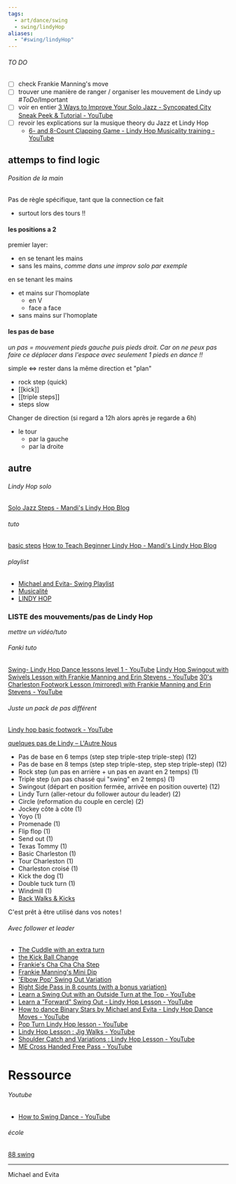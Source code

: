 ```yaml
---
tags:
  - art/dance/swing
  - swing/lindyHop
aliases:
  - "#swing/lindyHop"
---
```


###### TO DO
- [ ] check Frankie Manning's move 
- [ ] trouver une manière de ranger / organiser les mouvement de Lindy up #_ToDo_/Important 
- [ ] voir en entier [3 Ways to Improve Your Solo Jazz - Syncopated City Sneak Peek & Tutorial - YouTube](https://www.youtube.com/watch?v=gfCDGBWLQkM&list=PLhnsnXq-Id26SiTnwqghbs1b7W5Vqw7WN&index=12)
- [ ] revoir les explications sur la musique theory du Jazz et Lindy Hop
	- [6- and 8-Count Clapping Game - Lindy Hop Musicality training - YouTube](https://www.youtube.com/watch?v=Ll1fCypqfKk&list=PLhnsnXq-Id26SiTnwqghbs1b7W5Vqw7WN&index=38)



## attemps to find logic

###### Position de la main
Pas de règle spécifique, tant que la connection ce fait 
- surtout lors des tours !!

#### les positions a 2
premier layer:
 - en se tenant les mains
 - sans les mains, *comme dans une improv solo par exemple*


en se tenant les mains
- et mains sur l'homoplate
	- en V 
	- face a face
- sans mains sur l'homoplate


#### les pas de base
*un pas = mouvement pieds gauche puis pieds droit. Car on ne peux pas faire ce déplacer dans l'espace avec seulement 1 pieds en dance !!*

simple <=> rester dans la même direction et "plan"
- rock step (quick)
- [[kick]]
- [[triple steps]]
- steps slow


Changer de direction (si regard a 12h alors après je regarde a 6h)
- le tour
	- par la gauche 
	- par la droite






## autre
###### Lindy Hop solo
[Solo Jazz Steps - Mandi's Lindy Hop Blog](https://dance.mandigould.com/solo-jazz-steps/)

###### tuto
[basic steps](https://www.youtube.com/watch?v=XRmwURoKFrQ&t=596s)
[How to Teach Beginner Lindy Hop - Mandi's Lindy Hop Blog](https://dance.mandigould.com/teach-beginner-lindy-hop/)

###### playlist
- [Michael and Evita- Swing Playlist](https://www.youtube.com/watch?v=NGvfA0dklFA&list=PLhnsnXq-Id26SiTnwqghbs1b7W5Vqw7WN)
- [Musicalité ](https://www.youtube.com/watch?v=J8WvSflx6R4&list=PL66IYDLHaaI8xuMY1gDy8X0u4D9kih4TO)
- [LINDY HOP ](https://www.youtube.com/watch?v=6KJetL_WUxY&list=PL66IYDLHaaI8c3xhZLDXV4XsdVmSENKF4)


### LISTE des mouvements/pas de Lindy Hop

*mettre un vidéo/tuto*

###### Fanki tuto
[Swing- Lindy Hop Dance lessons level 1 - YouTube](https://www.youtube.com/watch?v=um0VleA8jRE)
[Lindy Hop Swingout with Swivels Lesson with Frankie Manning and Erin Stevens - YouTube](https://www.youtube.com/watch?v=LEmIgdYzy1o)
[30's Charleston Footwork Lesson (mirrored) with Frankie Manning and Erin Stevens - YouTube](https://www.youtube.com/watch?v=JOO6nPbKev4)

###### Juste un pack de pas différent 
[Lindy hop basic footwork - YouTube](https://www.youtube.com/watch?v=VjAoG3fgjkc)



[quelques pas de Lindy – L'Autre Nous](https://lautrenous-danse.net/2015/07/29/memento-lindy/)
- Pas de base en 6 temps (step step triple-step triple-step) (12)
- Pas de base en 8 temps (step step triple-step, step step triple-step) (12)
- Rock step (un pas en arrière + un pas en avant en 2 temps) (1)
- Triple step (un pas chassé qui "swing" en 2 temps) (1)
- Swingout (départ en position fermée, arrivée en position ouverte) (12)
- Lindy Turn (aller-retour du follower autour du leader) (2)
- Circle (reformation du couple en cercle) (2)
- Jockey côte à côte (1)
- Yoyo (1)
- Promenade (1)
- Flip flop (1)
- Send out (1)
- Texas Tommy (1)
- Basic Charleston (1)
- Tour Charleston (1)
- Charleston croisé (1)
- Kick the dog (1)
- Double tuck turn (1)
- Windmill (1)
- [Back Walks & Kicks](https://www.youtube.com/watch?v=gGcM2tSvZTA)

C'est prêt à être utilisé dans vos notes !

###### Avec follower et leader
- [The Cuddle with an extra turn](https://www.youtube.com/watch?v=NGvfA0dklFA&list=PLhnsnXq-Id26SiTnwqghbs1b7W5Vqw7WN)
- [the Kick Ball Change](https://youtube.com/watch?v=VSXEyMuVyZE&list=PLhnsnXq-Id26SiTnwqghbs1b7W5Vqw7WN&index=2)
- [Frankie's Cha Cha Cha Step](https://www.youtube.com/watch?v=9qYdUtBT-Gk&list=PLhnsnXq-Id26SiTnwqghbs1b7W5Vqw7WN&index=3)
- [Frankie Manning's Mini Dip](https://www.youtube.com/watch?v=UDGwdk7ZEj4&list=PLhnsnXq-Id26SiTnwqghbs1b7W5Vqw7WN&index=5)
- ['Elbow Pop' Swing Out Variation](https://www.youtube.com/watch?v=b_pAgLVyOyo&list=PLhnsnXq-Id26SiTnwqghbs1b7W5Vqw7WN&index=8)
- [Right Side Pass in 8 counts (with a bonus variation)](https://www.youtube.com/watch?v=9M8ygWD35FI&list=PLhnsnXq-Id26SiTnwqghbs1b7W5Vqw7WN&index=10)
- [Learn a Swing Out with an Outside Turn at the Top - YouTube](https://www.youtube.com/watch?v=GrCAQy4irMM&list=PLhnsnXq-Id26SiTnwqghbs1b7W5Vqw7WN&index=13)
- [Learn a "Forward" Swing Out - Lindy Hop Lesson - YouTube](https://www.youtube.com/watch?v=9LLXqnjFxB0&list=PLhnsnXq-Id26SiTnwqghbs1b7W5Vqw7WN&index=14)
- [How to dance Binary Stars by Michael and Evita - Lindy Hop Dance Moves - YouTube](https://www.youtube.com/watch?v=BJIVB0aLwnc&list=PLhnsnXq-Id26SiTnwqghbs1b7W5Vqw7WN&index=16)
- [Pop Turn Lindy Hop lesson - YouTube](https://www.youtube.com/watch?v=GbDnMfebV4o&list=PLhnsnXq-Id26SiTnwqghbs1b7W5Vqw7WN&index=27)
- [Lindy Hop Lesson : Jig Walks - YouTube](https://www.youtube.com/watch?v=8Z0cqcEhDlo&list=PLhnsnXq-Id26SiTnwqghbs1b7W5Vqw7WN&index=28)
- [Shoulder Catch and Variations : Lindy Hop Lesson - YouTube](https://www.youtube.com/watch?v=6Lkt6TiIBG4&list=PLhnsnXq-Id26SiTnwqghbs1b7W5Vqw7WN&index=29)
- [ME Cross Handed Free Pass - YouTube](https://www.youtube.com/watch?v=IfHCoe3FH6A&list=PLhnsnXq-Id26SiTnwqghbs1b7W5Vqw7WN&index=30)








# Ressource
###### Youtube
- [How to Swing Dance - YouTube](https://www.youtube.com/playlist?list=PLLALQuK1NDrjk85UjKkAOCA-VDy_zI5vt)
###### école
[88 swing](https://www.qidigo.com/u/Studio-88-Swing/activity/10774/session)


----
Michael and Evita
